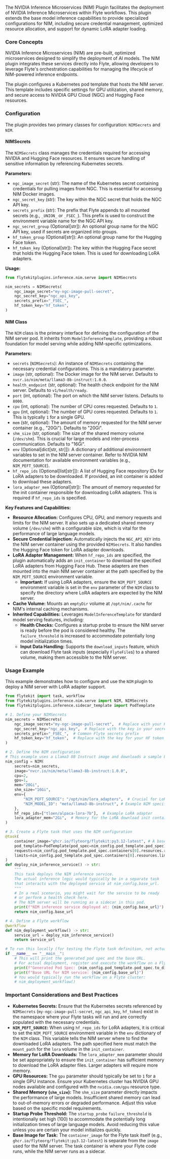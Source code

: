 
<!--
help_text: ''
key: summary_nvidia_inference_microservices_(nim)_plugin_0a069c58-fcb6-4328-81a6-7c2a57aefcd7
modules:
- flytekitplugins.inference.nim.serve
- flytekitplugins.inference.sidecar_template
questions_to_answer: []
type: summary

-->
The NVIDIA Inference Microservices (NIM) Plugin facilitates the deployment of NVIDIA Inference Microservices within Flyte workflows. This plugin extends the base model inference capabilities to provide specialized configurations for NIM, including secure credential management, optimized resource allocation, and support for dynamic LoRA adapter loading.

### Core Concepts

NVIDIA Inference Microservices (NIM) are pre-built, optimized microservices designed to simplify the deployment of AI models. The NIM plugin integrates these services directly into Flyte, allowing developers to leverage Flyte's orchestration capabilities for managing the lifecycle of NIM-powered inference endpoints.

The plugin configures a Kubernetes pod template that hosts the NIM server. This template includes specific settings for GPU utilization, shared memory, and secure access to NVIDIA GPU Cloud (NGC) and Hugging Face resources.

### Configuration

The plugin provides two primary classes for configuration: `NIMSecrets` and `NIM`.

#### NIMSecrets

The `NIMSecrets` class manages the credentials required for accessing NVIDIA and Hugging Face resources. It ensures secure handling of sensitive information by referencing Kubernetes secrets.

**Parameters:**

*   `ngc_image_secret` (str): The name of the Kubernetes secret containing credentials for pulling images from NGC. This is essential for accessing NIM Docker images.
*   `ngc_secret_key` (str): The key within the NGC secret that holds the NGC API key.
*   `secrets_prefix` (str): The prefix that Flyte appends to all mounted secrets (e.g., `_UNION_` or `_FSEC_`). This prefix is used to construct the environment variable name for the NGC API key.
*   `ngc_secret_group` (Optional[str]): An optional group name for the NGC API key, used if secrets are organized into groups.
*   `hf_token_group` (Optional[str]): An optional group name for the Hugging Face token.
*   `hf_token_key` (Optional[str]): The key within the Hugging Face secret that holds the Hugging Face token. This is used for downloading LoRA adapters.

**Usage:**

```python
from flytekitplugins.inference.nim.serve import NIMSecrets

nim_secrets = NIMSecrets(
    ngc_image_secret="my-ngc-image-pull-secret",
    ngc_secret_key="ngc_api_key",
    secrets_prefix="_FSEC_",
    hf_token_key="hf_token",
)
```

#### NIM Class

The `NIM` class is the primary interface for defining the configuration of the NIM server pod. It inherits from `ModelInferenceTemplate`, providing a robust foundation for model serving while adding NIM-specific optimizations.

**Parameters:**

*   `secrets` (`NIMSecrets`): An instance of `NIMSecrets` containing the necessary credential configurations. This is a mandatory parameter.
*   `image` (str, optional): The Docker image for the NIM server. Defaults to `nvcr.io/nim/meta/llama3-8b-instruct:1.0.0`.
*   `health_endpoint` (str, optional): The health check endpoint for the NIM server. Defaults to `v1/health/ready`.
*   `port` (int, optional): The port on which the NIM server listens. Defaults to `8000`.
*   `cpu` (int, optional): The number of CPU cores requested. Defaults to `1`.
*   `gpu` (int, optional): The number of GPU cores requested. Defaults to `1`. This is typically `1` for a single GPU.
*   `mem` (str, optional): The amount of memory requested for the NIM server container (e.g., "20Gi"). Defaults to "20Gi".
*   `shm_size` (str, optional): The size of the shared memory volume (`/dev/shm`). This is crucial for large models and inter-process communication. Defaults to "16Gi".
*   `env` (Optional[dict[str, str]]): A dictionary of additional environment variables to set in the NIM server container. Refer to NVIDIA NIM documentation for available environment variables (e.g., `NIM_PEFT_SOURCE`).
*   `hf_repo_ids` (Optional[list[str]]): A list of Hugging Face repository IDs for LoRA adapters to be downloaded. If provided, an init container is added to download these adapters.
*   `lora_adapter_mem` (Optional[str]): The amount of memory requested for the init container responsible for downloading LoRA adapters. This is required if `hf_repo_ids` is specified.

**Key Features and Capabilities:**

*   **Resource Allocation:** Configures CPU, GPU, and memory requests and limits for the NIM server. It also sets up a dedicated shared memory volume (`/dev/shm`) with a configurable size, which is vital for the performance of large language models.
*   **Secure Credential Injection:** Automatically injects the `NGC_API_KEY` into the NIM server container using the provided `NIMSecrets`. It also handles the Hugging Face token for LoRA adapter downloads.
*   **LoRA Adapter Management:** When `hf_repo_ids` are specified, the plugin automatically adds an `init_container` to download the specified LoRA adapters from Hugging Face Hub. These adapters are then mounted into the main NIM server container at the path specified by the `NIM_PEFT_SOURCE` environment variable.
    *   **Important:** If using LoRA adapters, ensure the `NIM_PEFT_SOURCE` environment variable is set in the `env` parameter of the `NIM` class to specify the directory where LoRA adapters are expected by the NIM server.
*   **Cache Volume:** Mounts an `emptyDir` volume at `/opt/nim/.cache` for NIM's internal caching mechanisms.
*   **Inherited Capabilities:** Leverages `ModelInferenceTemplate` for standard model serving features, including:
    *   **Health Checks:** Configures a startup probe to ensure the NIM server is ready before the pod is considered healthy. The `failure_threshold` is increased to accommodate potentially long model initialization times.
    *   **Input Data Handling:** Supports the `download_inputs` feature, which can download Flyte task inputs (especially `FlyteFile`s) to a shared volume, making them accessible to the NIM server.

### Usage Example

This example demonstrates how to configure and use the `NIM` plugin to deploy a NIM server with LoRA adapter support.

```python
from flytekit import task, workflow
from flytekitplugins.inference.nim.serve import NIM, NIMSecrets
from flytekitplugins.inference.sidecar_template import PodTemplate

# 1. Define your NIMSecrets
nim_secrets = NIMSecrets(
    ngc_image_secret="my-ngc-image-pull-secret",  # Replace with your Kubernetes secret name
    ngc_secret_key="ngc_api_key",  # Replace with the key in your secret
    secrets_prefix="_FSEC_",  # Common Flyte secrets prefix
    hf_token_key="hf_token",  # Replace with the key for your HF token
)

# 2. Define the NIM configuration
# This example uses a Llama3 8B Instruct image and downloads a sample LoRA adapter.
nim_config = NIM(
    secrets=nim_secrets,
    image="nvcr.io/nim/meta/llama3-8b-instruct:1.0.0",
    cpu=2,
    gpu=1,
    mem="20Gi",
    shm_size="16Gi",
    env={
        "NIM_PEFT_SOURCE": "/opt/nim/lora_adapters",  # Crucial for LoRA adapters
        "NIM_MODEL_ID": "meta/llama3-8b-instruct", # Example NIM specific env var
    },
    hf_repo_ids=["tloen/alpaca-lora-7b"],  # Example LoRA adapter
    lora_adapter_mem="2Gi",  # Memory for the LoRA download init container
)

# 3. Create a Flyte task that uses the NIM configuration
@task(
    container_image="ghcr.io/flyteorg/flytekit:py3.12-latest", # A base image for the task container
    pod_template=PodTemplate(pod_spec=nim_config.pod_template.pod_spec),
    requests=nim_config.pod_template.pod_spec.containers[0].resources.requests,
    limits=nim_config.pod_template.pod_spec.containers[0].resources.limits,
)
def deploy_nim_inference_service() -> str:
    """
    This task deploys the NIM inference service.
    The actual inference logic would typically be in a separate task
    that interacts with the deployed service at nim_config.base_url.
    """
    # In a real scenario, you might wait for the service to be ready
    # or perform a health check here.
    # The NIM server will be running as a sidecar in this pod.
    print(f"NIM inference service deployed at: {nim_config.base_url}")
    return nim_config.base_url

# 4. Define a Flyte workflow
@workflow
def nim_deployment_workflow() -> str:
    service_url = deploy_nim_inference_service()
    return service_url

# To run this locally (for testing the Flyte task definition, not actual deployment):
if __name__ == "__main__":
    # This will print the generated pod spec and the base URL.
    # For actual deployment, register and execute the workflow on a Flyte cluster.
    print(f"Generated Pod Spec: {nim_config.pod_template.pod_spec.to_dict()}")
    print(f"Base URL for NIM service: {nim_config.base_url}")
    # You would typically run the workflow on a Flyte cluster:
    # nim_deployment_workflow()
```

### Important Considerations and Best Practices

*   **Kubernetes Secrets:** Ensure that the Kubernetes secrets referenced by `NIMSecrets` (`my-ngc-image-pull-secret`, `ngc_api_key`, `hf_token`) exist in the namespace where your Flyte tasks will run and are correctly populated with the necessary credentials.
*   **`NIM_PEFT_SOURCE`:** When using `hf_repo_ids` for LoRA adapters, it is critical to set the `NIM_PEFT_SOURCE` environment variable in the `env` dictionary of the `NIM` class. This variable tells the NIM server where to find the downloaded LoRA adapters. The path specified here must match the `mount_path` for the `lora` volume in the `init_container`.
*   **Memory for LoRA Downloads:** The `lora_adapter_mem` parameter should be set appropriately to ensure the `init_container` has sufficient memory to download the LoRA adapter files. Larger adapters will require more memory.
*   **GPU Resources:** The `gpu` parameter should typically be set to `1` for a single GPU instance. Ensure your Kubernetes cluster has NVIDIA GPU nodes available and configured with the `nvidia.com/gpu` resource type.
*   **Shared Memory (`shm_size`):** The `shm_size` parameter directly impacts the performance of large models. Insufficient shared memory can lead to out-of-memory errors or degraded performance. Adjust this value based on the specific model requirements.
*   **Startup Probe Threshold:** The `startup_probe` `failure_threshold` is intentionally set high (100) to accommodate the potentially long initialization times of large language models. Avoid reducing this value unless you are certain your model initializes quickly.
*   **Base Image for Task:** The `container_image` for the Flyte task itself (e.g., `ghcr.io/flyteorg/flytekit:py3.12-latest`) is separate from the `image` used for the NIM server. The task container is where your Flyte code runs, while the NIM server runs as a sidecar.
<!--
key: summary_nvidia_inference_microservices_(nim)_plugin_0a069c58-fcb6-4328-81a6-7c2a57aefcd7
type: summary_end

-->
<!--
code_unit: flytekitplugins.inference.nim.serve
code_unit_type: class
help_text: ''
key: example_56a58acc-08cb-4b50-8eee-94d23d9ffc45
type: example

-->